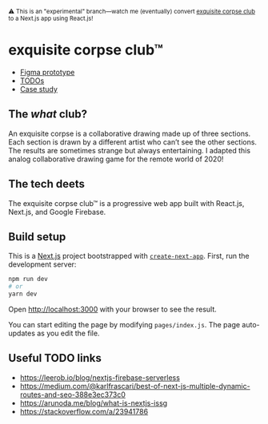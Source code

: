 <sup>⚠️ This is an "experimental" branch—watch me (eventually) convert [exquisite corpse club](https://github.com/fartinmartin/exquisite-corpse) to a Next.js app using React.js!</sup>

# exquisite corpse club™

- [Figma prototype](https://www.figma.com/proto/RNg8lCVQnMU5HAeYxu03UT/exquisite-corpse-club?node-id=40%3A25&scaling=min-zoom)
- [TODOs](https://trello.com/b/JmK3HtwP/exquisite-corpse-club™)
- [Case study](https://www.martinlindberg.me/exquisite-corpse-club/)

## The _what_ club?

An exquisite corpse is a collaborative drawing made up of three sections. Each section is drawn by a different artist who can’t see the other sections. The results are sometimes strange but always entertaining. I adapted this analog collaborative drawing game for the remote world of 2020!

## The tech deets

The exquisite corpse club™ is a progressive web app built with React.js, Next.js, and Google Firebase.

## Build setup

This is a [Next.js](https://nextjs.org/) project bootstrapped with [`create-next-app`](https://github.com/vercel/next.js/tree/canary/packages/create-next-app). First, run the development server:

```bash
npm run dev
# or
yarn dev
```

Open [http://localhost:3000](http://localhost:3000) with your browser to see the result.

You can start editing the page by modifying `pages/index.js`. The page auto-updates as you edit the file.

## Useful TODO links

- https://leerob.io/blog/nextjs-firebase-serverless
- https://medium.com/@karlfrascari/best-of-next-js-multiple-dynamic-routes-and-seo-388e3ec373c0
- https://arunoda.me/blog/what-is-nextjs-issg
- https://stackoverflow.com/a/23941786
